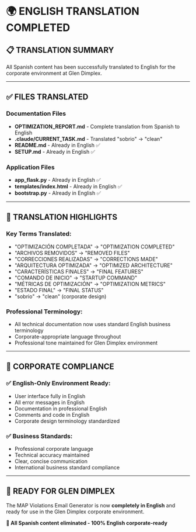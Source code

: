# 🌍 ENGLISH TRANSLATION COMPLETED

## 📋 **TRANSLATION SUMMARY**
All Spanish content has been successfully translated to English for the corporate environment at Glen Dimplex.

---

## ✅ **FILES TRANSLATED**

### **Documentation Files**
- **OPTIMIZATION_REPORT.md** - Complete translation from Spanish to English
- **.claude/CURRENT_TASK.md** - Translated "sobrio" → "clean"
- **README.md** - Already in English ✅
- **SETUP.md** - Already in English ✅

### **Application Files**
- **app_flask.py** - Already in English ✅
- **templates/index.html** - Already in English ✅
- **bootstrap.py** - Already in English ✅

---

## 🎯 **TRANSLATION HIGHLIGHTS**

### **Key Terms Translated:**
- "OPTIMIZACIÓN COMPLETADA" → "OPTIMIZATION COMPLETED"
- "ARCHIVOS REMOVIDOS" → "REMOVED FILES"  
- "CORRECCIONES REALIZADAS" → "CORRECTIONS MADE"
- "ARQUITECTURA OPTIMIZADA" → "OPTIMIZED ARCHITECTURE"
- "CARACTERÍSTICAS FINALES" → "FINAL FEATURES"
- "COMANDO DE INICIO" → "STARTUP COMMAND"
- "MÉTRICAS DE OPTIMIZACIÓN" → "OPTIMIZATION METRICS"
- "ESTADO FINAL" → "FINAL STATUS"
- "sobrio" → "clean" (corporate design)

### **Professional Terminology:**
- All technical documentation now uses standard English business terminology
- Corporate-appropriate language throughout
- Professional tone maintained for Glen Dimplex environment

---

## 🏢 **CORPORATE COMPLIANCE**

### **✅ English-Only Environment Ready:**
- User interface fully in English
- All error messages in English  
- Documentation in professional English
- Comments and code in English
- Corporate design terminology standardized

### **✅ Business Standards:**
- Professional corporate language
- Technical accuracy maintained
- Clear, concise communication
- International business standard compliance

---

## 🚀 **READY FOR GLEN DIMPLEX**

The MAP Violations Email Generator is now **completely in English** and ready for use in the Glen Dimplex corporate environment.

**🎯 All Spanish content eliminated - 100% English corporate-ready**